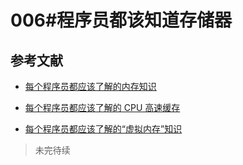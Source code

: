 # 006#程序员都该知道存储器

## 参考文献

- [每个程序员都应该了解的内存知识](https://www.oschina.net/translate/what-every-programmer-should-know-about-memory-part1?print)

- [每个程序员都应该了解的 CPU 高速缓存](https://www.oschina.net/translate/what-every-programmer-should-know-about-cpu-cache-part2?print)

- [每个程序员都应该了解的“虚拟内存”知识](https://www.oschina.net/translate/what-every-programmer-should-know-about-virtual-memory-part3?print)

>未完待续